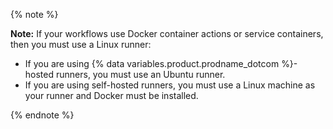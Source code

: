 {% note %}

**Note:** If your workflows use Docker container actions or service containers, then you must use a Linux runner:

* If you are using {% data variables.product.prodname_dotcom %}-hosted runners, you must use an Ubuntu runner.
* If you are using self-hosted runners, you must use a Linux machine as your runner and Docker must be installed.

{% endnote %}

